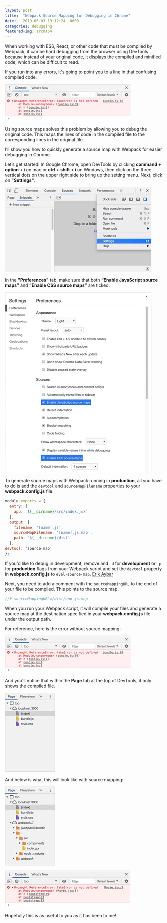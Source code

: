 ```yaml
---
layout: post
title:  "Webpack Source Mapping for Debugging in Chrome"
date:   2019-06-03 19:12:24 -0600
categories: debugging
featured-img: srcmap4
---
```

When working with ES6, React, or other code that must be compiled by Webpack, it can be hard debugging from the browser using DevTools because instead of your original code, it displays the compiled and minified code, which can be difficult to read.

If you run into any errors, it's going to point you to a line in that confusing compiled code.

![Google Chrome DevTools error](../assets/img/posts/srcmap4.jpg)


Using source maps solves this problem by allowing you to debug the original code. This maps the lines of code in the compiled file to the corresponding lines in the original file.

I’ll show you how to quickly generate a source map with Webpack for easier debugging in Chrome.

Let’s get started! In Google Chrome, open DevTools by clicking **command + option + i** on mac or **ctrl + shift + i** on Windows, then click on the three vertical dots on the upper right side to bring up the setting menu. Next, click on **"Settings"**.

![Google Chrome DevTools settings](../assets/img/posts/srcmap1.jpg)


In the **"Preferences"** tab, make sure that both **“Enable JavaScript source maps”** and **“Enable CSS source maps”** are ticked.

![Google Chrome DevTools preferences tab](../assets/img/posts/srcmap2.jpg)


To generate source maps with Webpack running in **production**, all you have to do is add the `devtool` and `sourceMapFilename` properties to your **webpack.config.js** file.


```javascript
module.exports = {
  entry: {
    app: `${__dirname}/src/index.jsx`
  },
  output: {
    filename: '[name].js',
    sourceMapFilename: '[name].js.map',
    path: `${__dirname}/dist`
  },
devtool: ‘source-map’
};
```


If you'd like to debug in development, remove and `-d` for **development** or `-p` for **production** flags from your Webpack script and set the `devtool` property in **webpack.config.js** to `eval-source-map`. [Erik Aybar](https://erikaybar.name/webpack-source-maps-in-chrome/)

Next, you need to add a comment with the `sourceMappingURL` to the end of your file to be compiled. This points to the source map.


```javascript
//# sourceMappingURL=/dist/app.js.map
```


When you run your Webpack script, it will compile your files and generate a source map at the destination specified in your **webpack.config.js** file under the output path.


For reference, here is the error without source mapping:

![Google Chrome DevTools error without source map](../assets/img/posts/srcmap4.jpg)


And you'll notice that within the **Page** tab at the top of DevTools, it only shows the compiled file.

![Google Chrome DevTools files without source map](../assets/img/posts/srcmap3.jpg)


And below is what this will look like with source mapping:

![Google Chrome DevTools files with source map](../assets/img/posts/srcmap5.jpg)

![Google Chrome DevTools error with source map](../assets/img/posts/srcmap6.jpg)


Hopefully this is as useful to you as it has been to me!